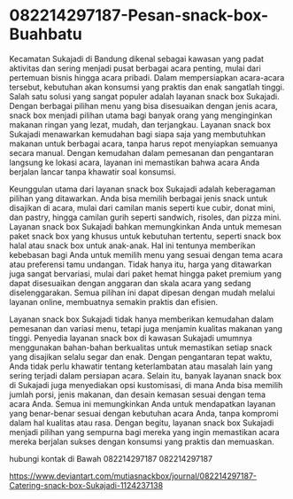 # 082214297187-Pesan-snack-box-Buahbatu
Kecamatan Sukajadi di Bandung dikenal sebagai kawasan yang padat aktivitas dan sering menjadi pusat berbagai acara penting, mulai dari pertemuan bisnis hingga acara pribadi. Dalam mempersiapkan acara-acara tersebut, kebutuhan akan konsumsi yang praktis dan enak sangatlah tinggi. Salah satu solusi yang sangat populer adalah layanan snack box Sukajadi. Dengan berbagai pilihan menu yang bisa disesuaikan dengan jenis acara, snack box menjadi pilihan utama bagi banyak orang yang menginginkan makanan ringan yang lezat, mudah, dan terjangkau. Layanan snack box Sukajadi menawarkan kemudahan bagi siapa saja yang membutuhkan makanan untuk berbagai acara, tanpa harus repot menyiapkan semuanya secara manual. Dengan kemudahan dalam pemesanan dan pengantaran langsung ke lokasi acara, layanan ini memastikan bahwa acara Anda berjalan lancar tanpa khawatir soal konsumsi.

Keunggulan utama dari layanan snack box Sukajadi adalah keberagaman pilihan yang ditawarkan. Anda bisa memilih berbagai jenis snack untuk disajikan di acara, mulai dari camilan manis seperti kue cubir, donat mini, dan pastry, hingga camilan gurih seperti sandwich, risoles, dan pizza mini. Layanan snack box Sukajadi bahkan memungkinkan Anda untuk memesan paket snack box yang khusus untuk kebutuhan tertentu, seperti snack box halal atau snack box untuk anak-anak. Hal ini tentunya memberikan kebebasan bagi Anda untuk memilih menu yang sesuai dengan tema acara atau preferensi tamu undangan. Tidak hanya itu, harga yang ditawarkan juga sangat bervariasi, mulai dari paket hemat hingga paket premium yang dapat disesuaikan dengan anggaran dan skala acara yang sedang diselenggarakan. Semua pilihan ini dapat dipesan dengan mudah melalui layanan online, membuatnya semakin praktis dan efisien.

Layanan snack box Sukajadi tidak hanya memberikan kemudahan dalam pemesanan dan variasi menu, tetapi juga menjamin kualitas makanan yang tinggi. Penyedia layanan snack box di kawasan Sukajadi umumnya menggunakan bahan-bahan berkualitas untuk memastikan setiap snack yang disajikan selalu segar dan enak. Dengan pengantaran tepat waktu, Anda tidak perlu khawatir tentang keterlambatan atau masalah lain yang sering terjadi dalam persiapan acara. Selain itu, banyak layanan snack box di Sukajadi juga menyediakan opsi kustomisasi, di mana Anda bisa memilih jumlah porsi, jenis makanan, dan desain kemasan sesuai dengan tema acara Anda. Semua ini memungkinkan Anda untuk mendapatkan layanan yang benar-benar sesuai dengan kebutuhan acara Anda, tanpa kompromi dalam hal kualitas atau rasa. Dengan begitu, layanan snack box Sukajadi menjadi pilihan yang sempurna bagi mereka yang ingin memastikan acara mereka berjalan sukses dengan konsumsi yang praktis dan memuaskan.

hubungi kontak di Bawah
082214297187
082214297187

https://www.deviantart.com/mutiasnackbox/journal/082214297187-Catering-snack-box-Sukajadi-1124237138
